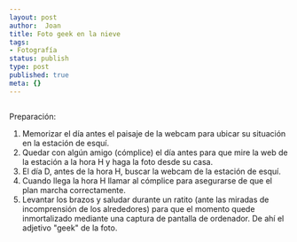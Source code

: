 ```yaml
---
layout: post
author:  Joan
title: Foto geek en la nieve
tags:
- Fotografía
status: publish
type: post
published: true
meta: {}
---
```

<a href="http://www.flickr.com/photos/lerion/2355390673/" title="photo sharing"><img src="http://farm3.static.flickr.com/2236/2355390673_e36a7c7de8.jpg" class="flickr-photo" alt="" /></a>

Preparación:

1. Memorizar el día antes el paisaje de la webcam para ubicar su situación en la estación de esquí.
2. Quedar con algún amigo (cómplice) el día antes para que mire la web de la estación a la hora H y haga la foto desde su casa.
3. El día D, antes de la hora H, buscar la webcam de la estación de esquí.
4. Cuando llega la hora H llamar al cómplice para asegurarse de que el plan marcha correctamente.
5. Levantar los brazos y saludar durante un ratito (ante las miradas de incomprensión de los alrededores) para que el momento quede inmortalizado mediante una captura de pantalla de ordenador. De ahí el adjetivo "geek" de la foto.
